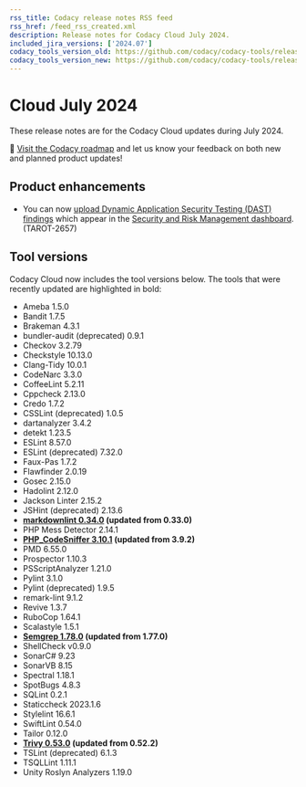 ```yaml
---
rss_title: Codacy release notes RSS feed
rss_href: /feed_rss_created.xml
description: Release notes for Codacy Cloud July 2024.
included_jira_versions: ['2024.07']
codacy_tools_version_old: https://github.com/codacy/codacy-tools/releases/tag/7.16.17
codacy_tools_version_new: https://github.com/codacy/codacy-tools/releases/tag/7.22.33
---
```


# Cloud July 2024

These release notes are for the Codacy Cloud updates during July 2024.

📢 [Visit the Codacy roadmap](https://roadmap.codacy.com) and <span class="skip-vale">let us know</span> your feedback on both new and planned product updates!

## Product enhancements

-   You can now [upload Dynamic Application Security Testing (DAST) findings](../../codacy-api/examples/uploading-dast-results.md) which appear in the [Security and Risk Management dashboard](../../organizations/managing-security-and-risk.md#dashboard). (TAROT-2657)

## Tool versions

Codacy Cloud now includes the tool versions below. The tools that were recently updated are highlighted in bold:

-   Ameba 1.5.0
-   Bandit 1.7.5
-   Brakeman 4.3.1
-   bundler-audit (deprecated) 0.9.1
-   Checkov 3.2.79
-   Checkstyle 10.13.0
-   Clang-Tidy 10.0.1
-   CodeNarc 3.3.0
-   CoffeeLint 5.2.11
-   Cppcheck 2.13.0
-   Credo 1.7.2
-   CSSLint (deprecated) 1.0.5
-   dartanalyzer 3.4.2
-   detekt 1.23.5
-   ESLint 8.57.0
-   ESLint (deprecated) 7.32.0
-   Faux-Pas 1.7.2
-   Flawfinder 2.0.19
-   Gosec 2.15.0
-   Hadolint 2.12.0
-   Jackson Linter 2.15.2
-   JSHint (deprecated) 2.13.6
-   **[markdownlint 0.34.0](https://github.com/DavidAnson/markdownlint/releases/tag/v0.34.0) (updated from 0.33.0)**
-   PHP Mess Detector 2.14.1
-   **[PHP_CodeSniffer 3.10.1](https://github.com/PHPCSStandards/PHP_CodeSniffer/releases/tag/3.10.1) (updated from 3.9.2)**
-   PMD 6.55.0
-   Prospector 1.10.3
-   PSScriptAnalyzer 1.21.0
-   Pylint 3.1.0
-   Pylint (deprecated) 1.9.5
-   remark-lint 9.1.2
-   Revive 1.3.7
-   RuboCop 1.64.1
-   Scalastyle 1.5.1
-   **[Semgrep 1.78.0](https://github.com/semgrep/semgrep/releases/tag/v1.78.0) (updated from 1.77.0)**
-   ShellCheck v0.9.0
-   SonarC# 9.23
-   SonarVB 8.15
-   Spectral 1.18.1
-   SpotBugs 4.8.3
-   SQLint 0.2.1
-   Staticcheck 2023.1.6
-   Stylelint 16.6.1
-   SwiftLint 0.54.0
-   Tailor 0.12.0
-   **[Trivy 0.53.0](https://github.com/aquasecurity/trivy/releases/tag/v0.53.0) (updated from 0.52.2)**
-   TSLint (deprecated) 6.1.3
-   TSQLLint 1.11.1
-   Unity Roslyn Analyzers 1.19.0
